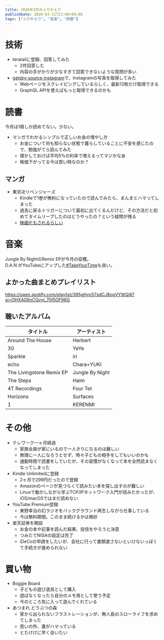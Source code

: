 ```yaml
---
title: 2020年3月のふりかえり
publishDate: 2020-03-31T22:00+09:00
tags: ["ふりかえり", "音楽", "読書"]
---
```


# 技術

- teratailに登録、回答してみた
  - 2件回答した
  - 内容の手がかりが少なすぎて回答できないような質問が多い
- [gatsby-source-instagram](https://github.com/oorestisime/gatsby-source-instagram)で、Instagramの写真を取得してみた
  - Webページをスクレイピングしているらしく、最新12枚だけ取得できる
  - GraphQL APIを使えばもっと取得できるのかも

# 読書

今月は1冊しか読めてない。少ない。

- マンガでわかるシンプルで正しいお金の増やし方
  - お金について何も知らない状態で暮らしていることに不安を感じたので、勉強がてら読んでみた
  - 寝かしておけば平均5%の利率で増えるってマジかなあ
  - 株価下がってる今は買い時なのか？

## マンガ

- 東京卍リベンジャーズ
  - Kindleで1巻が無料になっていたので読んでみたら、まんまとハマってしまった
  - 過去に戻るトリガーについて最初に出てくるんだけど、その方法だと初めてタイムリープしたのはどうやったの？という疑問が残る
  - [映画化もされるらしい](http://wwws.warnerbros.co.jp/tokyo-revengersjp/)

# 音楽

Jungle By NightのRemix EPが今月の収穫。  
D.A.N.がYouTubeにアップした[#TakeYourTime](https://youtu.be/MOjwOCzBCxQ)も良い。

## よかった曲まとめプレイリスト

https://open.spotify.com/playlist/395gHyn57xdCJ8ogVYWQj6?si=OHXAG6nCQvyj_70I5OF98Q

## 聴いたアルバム

| タイトル                 | アーティスト    |
| ------------------------ | --------------- |
| Around The House         | Herbert         |
| 30                       | YeYe            |
| Sparkle                  | iri             |
| echo                     | Chara+YUKI      |
| The Livingstone Remix EP | Jungle By Night |
| The Steps                | Haim            |
| 4T Recordings            | Four Tet        |
| Horizons                 | Surfaces        |
| 1                        | KERENMI         |

# その他

- テレワーク一ヶ月経過
  - 家族全員が家にいるので一人きりになるのは難しい
  - 無理に一人になろうとせず、時々子どもの相手をしてもいいのかも
  - 通勤時間で読書をしていたが、その習慣がなくなって本を全然読まなくなってしまった
- Kindle Unlimitedに登録
  - 2ヶ月で299円だったので登録
  - Amazonのページが見づらくて読みたい本を探し出すのが難しい
  - Linuxで動かしながら学ぶTCP/IPネットワーク入門が読みたかったが、iOS/macOSではまだ読めない
- YouTube Premium登録
  - 東野幸治の幻ラジオをバックグラウンド再生しながら仕事している
  - 今は無料期間。このまま続けるかは微妙
- 楽天証券を開設
  - お金の本や記事を読んだ結果、投信をやろうと決意
  - つみたてNISAの設定は完了
  - iDeCoの申請をしたいが、会社に行って書類渡さないといけないっぽくて手続きが進められない

# 買い物

- Boggie Board
  - 子どもの遊び道具として購入
  - 遊ばなくなったら自分のメモ用として使う予定
  - 今のところ気に入って遊んでくれている
- あつまれ どうぶつの森
  - 家から出られないフラストレーションが、無人島のスローライフを求めてしまった
  - 思いの外、妻がハマっている
  - とたけけに早く会いたい
